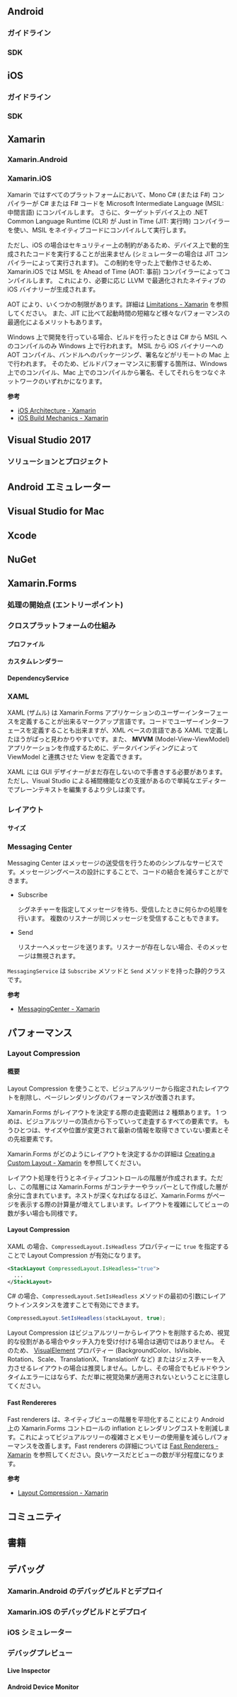Android
---

### ガイドライン

### SDK

iOS
---

### ガイドライン

### SDK

Xamarin
---

### Xamarin.Android

### Xamarin.iOS

Xamarin ではすべてのプラットフォームにおいて、Mono C# (または F#) コンパイラーが C# または F# コードを Microsoft Intermediate Language (MSIL: 中間言語) にコンパイルします。
さらに、ターゲットデバイス上の .NET Common Language Runtime (CLR) が Just in Time (JIT: 実行時) コンパイラーを使い、MSIL をネイティブコードにコンパイルして実行します。

ただし、iOS の場合はセキュリティー上の制約があるため、デバイス上で動的生成されたコードを実行することが出来ません (シミュレーターの場合は JIT コンパイラーによって実行されます)。
この制約を守った上で動作させるため、Xamarin.iOS では MSIL を Ahead of Time (AOT: 事前) コンパイラーによってコンパイルします。
これにより、必要に応じ LLVM で最適化されたネイティブの iOS バイナリーが生成されます。

AOT により、いくつかの制限があります。詳細は [Limitations - Xamarin](https://developer.xamarin.com/guides/ios/advanced_topics/limitations/) を参照してください。
また、JIT に比べて起動時間の短縮など様々なパフォーマンスの最適化によるメリットもあります。

Windows 上で開発を行っている場合、ビルドを行ったときは C# から MSIL へのコンパイルのみ Windows 上で行われます。
MSIL から iOS バイナリーへの AOT コンパイル、バンドルへのパッケージング、署名などがリモートの Mac 上で行われます。
そのため、ビルドパフォーマンスに影響する箇所は、Windows 上でのコンパイル、Mac 上でのコンパイルから署名、そしてそれらをつなぐネットワークのいずれかになります。

**参考**

* [iOS Architecture - Xamarin](https://developer.xamarin.com/guides/ios/under_the_hood/architecture/)
* [iOS Build Mechanics - Xamarin](https://developer.xamarin.com/guides/ios/advanced_topics/ios-build-mechanics/)

Visual Studio 2017
---

### ソリューションとプロジェクト

Android エミュレーター
---

Visual Studio for Mac
---

Xcode
---


NuGet
---

Xamarin.Forms
---

### 処理の開始点 (エントリーポイント)

### クロスプラットフォームの仕組み

#### プロファイル

#### カスタムレンダラー

#### DependencyService

### XAML

XAML (ザムル) は Xamarin.Forms アプリケーションのユーザーインターフェースを定義することが出来るマークアップ言語です。コードでユーザーインターフェースを定義することも出来ますが、XML ベースの言語である XAML で定義したほうがぱっと見わかりやすいです。また、 **MVVM** (Model-View-ViewModel) アプリケーションを作成するために、データバインディングによって ViewModel と連携させた View を定義できます。

XAML には GUI デザイナーがまだ存在しないので手書きする必要があります。ただし、Visual Studio による補間機能などの支援があるので単純なエディターでプレーンテキストを編集するより少しは楽です。

### レイアウト

#### サイズ

### Messaging Center

Messaging Center はメッセージの送受信を行うためのシンプルなサービスです。メッセージングベースの設計にすることで、コードの結合を減らすことができます。

* Subscribe

  シグネチャーを指定してメッセージを待ち、受信したときに何らかの処理を行います。
  複数のリスナーが同じメッセージを受信することもできます。

* Send

  リスナーへメッセージを送ります。リスナーが存在しない場合、そのメッセージは無視されます。

`MessagingService` は `Subscribe` メソッドと `Send` メソッドを持った静的クラスです。

**参考**

* [MessagingCenter - Xamarin](https://developer.xamarin.com/guides/xamarin-forms/application-fundamentals/messaging-center/)

パフォーマンス
---

### Layout Compression

#### 概要

Layout Compression を使うことで、ビジュアルツリーから指定されたレイアウトを削除し、ページレンダリングのパフォーマンスが改善されます。

Xamarin.Forms がレイアウトを決定する際の走査範囲は 2 種類あります。
1 つめは、ビジュアルツリーの頂点から下っていって走査するすべての要素です。
もうひとつは、サイズや位置が変更されて最新の情報を取得できていない要素とその先祖要素です。

Xamarin.Forms がどのようにレイアウトを決定するかの詳細は [Creating a Custom Layout - Xamarin](https://developer.xamarin.com/guides/xamarin-forms/user-interface/layouts/custom/) を参照してください。

レイアウト処理を行うとネイティブコントロールの階層が作成されます。ただし、この階層には Xamarin.Forms がコンテナーやラッパーとして作成した層が余分に含まれています。ネストが深くなればなるほど、Xamarin.Forms がページを表示する際の計算量が増えてしまいます。レイアウトを複雑にしてビューの数が多い場合も同様です。

#### Layout Compression

XAML の場合、`CompressedLayout.IsHeadless` プロパティーに `true` を指定することで Layout Compression が有効になります。

```xml
<StackLayout CompressedLayout.IsHeadless="true">
  ...
</StackLayout>
```

C# の場合、`CompressedLayout.SetIsHeadless` メソッドの最初の引数にレイアウトインスタンスを渡すことで有効にできます。

```csharp
CompressedLayout.SetIsHeadless(stackLayout, true);
```

Layout Compression はビジュアルツリーからレイアウトを削除するため、視覚的な役割がある場合やタッチ入力を受け付ける場合は適切ではありません。
そのため、 [VisualElement](https://developer.xamarin.com/api/type/Xamarin.Forms.VisualElement/) プロパティー (BackgroundColor、IsVisible、Rotation、Scale、TranslationX、TranslationY など) またはジェスチャーを入力させるレイアウトの場合は推奨しません。しかし、その場合でもビルドやランタイムエラーにはならず、ただ単に視覚効果が適用されないということに注意してください。

#### Fast Rendereres

Fast renderers は、ネイティブビューの階層を平坦化することにより Android 上の Xamarin.Forms コントロールの inflation とレンダリングコストを削減します。これによってビジュアルツリーの複雑さとメモリーの使用量を減らしパフォーマンスを改善します。Fast renderers の詳細については [Fast Renderers - Xamarin](https://developer.xamarin.com/guides/xamarin-forms/under-the-hood/fast-renderers/) を参照してください。良いケースだとビューの数が半分程度になります。

**参考**

* [Layout Compression - Xamarin](https://developer.xamarin.com/guides/xamarin-forms/user-interface/layouts/layout-compression/)

コミュニティ
---

書籍
---

デバッグ
---

### Xamarin.Android のデバッグビルドとデプロイ

### Xamarin.iOS のデバッグビルドとデプロイ

### iOS シミュレーター

### デバッグプレビュー

#### Live Inspector

#### Android Device Monitor
